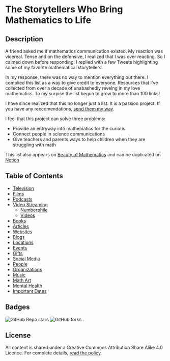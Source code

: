# The Storytellers Who Bring Mathematics to Life

## Description

A friend asked me if mathematics communication existed. My reaction was vicereal. Tense and on the defensive, I realized that I was over reacting. So I calmed down before responding. I replied with a few Tweets highlighting some of my favorite mathematical storytellers.

In my response, there was no way to mention everything out there. I complied this list as a way to give credit to everyone. Resources that I've collected from over a decade of unabashedly revelng in my love mathematics. To my surpise the list begun to grow to more than 100 links!

I have since realized that this no longer just a list. It is a passion project. If you have any reccomendations, [send them my way](mailto:hello+git@susansilver.net).

I feel that this project can solve three problems:
- Provide an entryway into mathematics for the curious
- Connect people in science communications
- Give teachers and parents ways to help children when they are struggling with math

This list also appears on [Beauty of Mathematics](https://Beautyofmathematics.com/math-communication) and can be duplicated on [Notion](https://www.notion.so/suzza-silver/Epic-List-of-Math-Communicators-d2fee910dc5c4b92bb9f439c6ffd9550)

## Table of Contents
- [Television](/Television/)
- [Films](/Films/)
- [Podcasts](/Podcasts/)
- [Video Streaming](/Video%20Streaming/)
    - [Numberphile](/Video%20SStreaming/Numberphile/)
    - [Videos](/Video%20SStreaming/Videos/)
- [Books](/Books/)
- [Articles](/Articles/)
- [Websites](/Websites/)
- [Blogs](/Blogs/)
- [Locations](/Locations/)
- [Events](/Events/)
- [Gifts](/Gifts/)
- [Social Media](/Social%20Media/)
- [People](/People/)
- [Organizations](/Organizations/)
- [Music](/Music/)
- [Math Art](/Math%20Art/)
- [Mental Health](/Mental%20Health/)
- [Important Dates](/Important%20Dates/)

## Badges

![GitHub Repo stars](https://img.shields.io/github/stars/susansilver/math-communications?style=social)
![GitHub forks](https://img.shields.io/github/forks/susansilver/math-communications?style=social)
.

## License

All content is shared under a Creative Commons Attribution Share Alike 4.0 Licence. For complete details, [read the policy](/LICENSE.md). 

